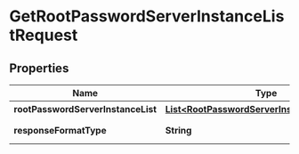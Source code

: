 
# GetRootPasswordServerInstanceListRequest

## Properties
Name | Type | Description | Notes
------------ | ------------- | ------------- | -------------
**rootPasswordServerInstanceList** | [**List&lt;RootPasswordServerInstanceParameter&gt;**](RootPasswordServerInstanceParameter.md) | 인스턴스태그리스트 | 
**responseFormatType** | **String** | responseFormatType {json, xml} |  [optional]



